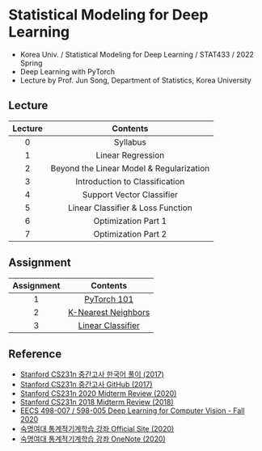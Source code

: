 # Statistical Modeling for Deep Learning
- Korea Univ. / Statistical Modeling for Deep Learning / STAT433 / 2022 Spring
- Deep Learning with PyTorch
- Lecture by Prof. Jun Song, Department of Statistics, Korea University

## Lecture
|Lecture|Contents|
|:------:|:-----:|
|0|Syllabus|
|1|Linear Regression|
|2|Beyond the Linear Model & Regularization|
|3|Introduction to Classification|
|4|Support Vector Classifier|
|5|Linear Classifier & Loss Function|
|6|Optimization Part 1|
|7|Optimization Part 2|

<!-- ## Schedule (at Syllabus)
|Lecture|Contents|
|:------:|:-----:|
|0|Syllabus|
|1|Introduction|
|2|Machine Learning Basic 1|
|3|Machine Learning Basic 2|
|4|Optimization|
|5|Neural Networks|
|6|Backpropagation|
|7|Convolutional Neural Networks (CNN)|
|8|Midterm Exam|
|9|Training Neural Networks|
|10|Object Detection and Segmentation|
|11|Recurrent Neural Networks (RNN)|
|12|Visualization Deep Networks|
|13|Generative Models|
|14|Topic Class|
|15|Project Presentation|
|16|Term Project Report| -->

## Assignment
|Assignment|Contents|
|:------:|:-----:|
|1|[PyTorch 101](https://github.com/jason2133/deep_learning/tree/master/Assignment%201/final%20version)|
|2|[K-Nearest Neighbors](https://github.com/jason2133/deep_learning/tree/master/Assignment%202/v3)|
|3|[Linear Classifier](https://github.com/jason2133/deep_learning/tree/master/Assignment%203/v2)|

## Reference
- [Stanford CS231n 중간고사 한국어 풀이 (2017)](https://shinest-programming.tistory.com/24)
- [Stanford CS231n 중간고사 GitHub (2017)](https://github.com/Shinest-changwon/cs231n/tree/master/midterm)
- [Stanford CS231n 2020 Midterm Review (2020)](http://cs231n.stanford.edu/slides/2020/section_5_midterm.pdf)
- [Stanford CS231n 2018 Midterm Review (2018)](http://cs231n.stanford.edu/slides/2018/cs231n_2018_midterm_review.pdf)
- [EECS 498-007 / 598-005 Deep Learning for Computer Vision - Fall 2020](https://web.eecs.umich.edu/~justincj/teaching/eecs498/FA2020/schedule.html)
- [숙명여대 통계적기계학습 강좌 Official Site (2020)](https://sites.google.com/view/statml-smwu-2020s)
- [숙명여대 통계적기계학습 강좌 OneNote (2020)](https://onedrive.live.com/redir?resid=717308D9A7793AB4%21275&authkey=%21AB2MNiv0wdJvb7w&page=View&wd=target%28lecture%20slides%20%2B%20notes.one%7Ccadc3cc8-b629-4656-b142-6109d3cfd72d%2FLec02%20Image%20Classification%7C6fc4fc78-51ce-f14e-8652-a00e526f2a75%2F%29)
